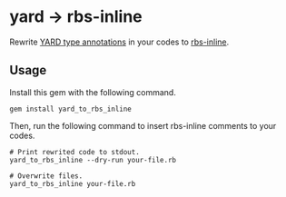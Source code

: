 # yard → rbs-inline

Rewrite [YARD type annotations](https://yardoc.org/types.html) in your codes to [rbs-inline](https://github.com/soutaro/rbs-inline).

## Usage

Install this gem with the following command.

```console
gem install yard_to_rbs_inline
```

Then, run the following command to insert rbs-inline comments to your codes.

```console
# Print rewrited code to stdout.
yard_to_rbs_inline --dry-run your-file.rb

# Overwrite files.
yard_to_rbs_inline your-file.rb
```
